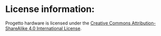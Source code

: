 # License information:
Progetto hardware is licensed under the [Creative Commons Attribution-ShareAlike 4.0 International License](http://creativecommons.org/licenses/by-sa/4.0/).
